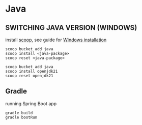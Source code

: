 # Java #

## SWITCHING JAVA VERSION (WINDOWS) ##
install [scoop](https://scoop.sh), see guide for [Windows installation](https://www.cyberithub.com/how-to-install-scoop-on-windows-10-using-few-easy-steps/)

```
scoop bucket add java
scoop install <java-package>
scoop reset <java-package>
```
```
scoop bucket add java
scoop install openjdk21
scoop reset openjdk21
```

## Gradle ##
running Spring Boot app

```
gradle build
gradle bootRun
```
